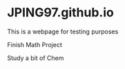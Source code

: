 # JPING97.github.io

This is a webpage for testing purposes

Finish Math Project

Study a bit of Chem


